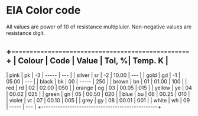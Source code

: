 EIA Color code
==============

All values are power of 10 of resistance multipluier. Non-negative values
are resistance digit.

+-------------------------------------------------+
| Colour	| Code	| Value | Tol, %| Temp. K |
---------------------------------------------------
| pink		| pk	|    -3	| -----	|  ---	  |
| silver	| sr	|    -2	| 10.00	|  ---	  |
| gold		| gd	|    -1	| 05.00	|  ---	  |
| black		| bk	|    00	| -----	|  250	  |
| brown		| bn	|    01	| 01.00	|  100	  |
| red		| rd	|    02	| 02.00	|  050	  |
| orange	| og	|    03	| 00.05	|  015	  |
| yellow	| ye	|    04	| 00.02	|  025	  |
| green		| gn	|    05	| 00.50	|  020	  |
| blue		| bu	|    06	| 00.25	|  010	  |
| violet	| vt	|    07	| 00.10	|  005	  |
| grey		| gy	|    08	| 00.01	|  001	  |
| white		| wh	|    09	| -----	|  ---	  |
+-------------------------------------------------+

